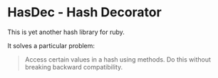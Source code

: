 # HasDec - Hash Decorator

This is yet another hash library for ruby.

It solves a particular problem:

> Access certain values in a hash using methods.
> Do this without breaking backward compatibility.